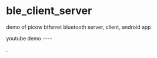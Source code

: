 # ble_client_server
demo of picow btferret bluetooth server, client, android app

youtube demo ----

.
